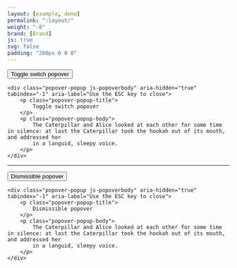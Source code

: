 ```yaml
---
layout: [example, demo]
permalink: ":layout/"
weight: "-0"
brand: [Brand]
js: true
svg: false
padding: "200px 0 0 0"
---
```


<div class="popover-wrapper js-popover-wrapper">
	<button class="btn popover js-popover">
		Toggle switch popover
	</button>

	<div class="popover-popup js-popoverbody" aria-hidden="true" tabindex="-1" aria-label="Use the ESC key to close">
		<p class="popover-popup-title">
			Toggle switch popover
		</p>
		<p class="popover-popup-body">
			The Caterpillar and Alice looked at each other for some time in silence: at last the Caterpillar took the hookah out of its mouth, and addressed her
			in a languid, sleepy voice.
		</p>
	</div>
</div>

<hr>

<div class="popover-wrapper js-popover-wrapper">
	<button class="btn popover popover-dismissible js-popover">
		Dismissible popover
	</button>

	<div class="popover-popup js-popoverbody" aria-hidden="true" tabindex="-1" aria-label="Use the ESC key to close">
		<p class="popover-popup-title">
			Dismissible popover
		</p>
		<p class="popover-popup-body">
			The Caterpillar and Alice looked at each other for some time in silence: at last the Caterpillar took the hookah out of its mouth, and addressed her
			in a languid, sleepy voice.
		</p>
	</div>
</div>